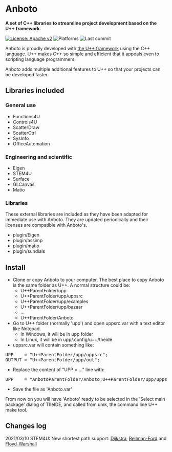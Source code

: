 <!--
  Title: Anboto
  Description: A set of C++ libraries to streamline project development based on the U++ framework
  Authors: Iñaki Zabala.
  -->

# Anboto
**A set of C++ libraries to streamline project development based on the U++ framework.**

[![License: Apache v2](https://img.shields.io/badge/License-Apachev2-blue.svg)](https://www.apache.org/licenses/LICENSE-2.0)
<img src="https://github.com/izabala123/BEMRosetta/blob/master/other/md%20resources/platforms-windows_linux-blue.svg" alt="Platforms">
<img src="https://img.shields.io/github/last-commit/anboto/Anboto.svg" alt="Last commit">

Anboto is proudly developed with [the U++ framework](https://www.ultimatepp.org/) using the C++ language. U++ makes C++ so simple and efficient that it appeals even to scripting language programmers. 

Anboto adds multiple additional features to U++ so that your projects can be developed faster.

## Libraries included
### General use
* Functions4U
* Controls4U
* ScatterDraw
* ScatterCtrl
* SysInfo
* OfficeAutomation
 
### Engineering and scientific
* Eigen
* STEM4U
* Surface
* GLCanvas
* Matio

### Libraries
These external libraries are included as they have been adapted for immediate use with Anboto. They are updated periodically and their licenses are compatible with Anboto's.
* plugin/Eigen
* plugin/assimp
* plugin/matio
* plugin/sundials

## Install
* Clone or copy Anboto to your computer. The best place to copy Anboto is the same folder as U++. A normal structure could be:
  * U++ParentFolder/upp
  * U++ParentFolder/upp/uppsrc
  * U++ParentFolder/upp/examples
  * U++ParentFolder/upp/bazaar
  * ...
  * U++ParentFolder/Anboto
* Go to U++ folder (normally 'upp') and open uppsrc.var with a text editor like Notepad.
  * In Windows, it will be in upp folder
  * In Linux, it will be in upp/.config/u++/theide 
* uppsrc.var will contain something like:
<pre>
UPP    = "U++ParentFolder/upp/uppsrc";
OUTPUT = "U++ParentFolder/upp/out";
</pre>
* Replace the content of "UPP = ..." line with:
<pre>
UPP    = "AnbotoParentFolder/Anboto;U++ParentFolder/upp/uppsrc;U++ParentFolder/upp/bazaar";
</pre>
* Save the file as 'Anboto.var'

From now on you will have 'Anboto' ready to be selected in the 'Select main package' dialog of TheIDE, and called from umk, the command line U++ make tool.

## Changes log

2021/03/10 STEM4U: New shortest path support: [Dijkstra](https://en.wikipedia.org/wiki/Dijkstra%27s_algorithm), [Bellman-Ford](https://en.wikipedia.org/wiki/Bellman%E2%80%93Ford_algorithm) and [Floyd-Warshall](https://en.wikipedia.org/wiki/Floyd%E2%80%93Warshall_algorithm)
